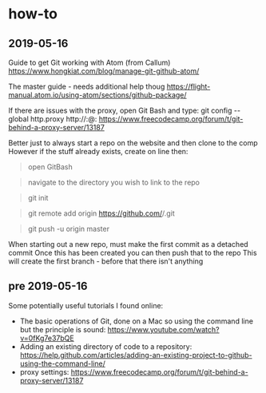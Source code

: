 # how-to


## 2019-05-16
Guide to get Git working with Atom (from Callum)
https://www.hongkiat.com/blog/manage-git-github-atom/

The master guide - needs additional help thoug
https://flight-manual.atom.io/using-atom/sections/github-package/

If there are issues with the proxy, open Git Bash and type:
git config --global http.proxy http://<username>:<password>@<proxy-server-url>:<port>
https://www.freecodecamp.org/forum/t/git-behind-a-proxy-server/13187


Better just to always start a repo on the website and then clone to the comp
However if the stuff already exists, create on line then:
> open GitBash

> navigate to the directory you wish to link to the repo

> git init

> git remote add origin https://github.com/<username>/<repository>.git

> git push -u origin master


When starting out a new repo, must make the first commit as a detached commit
Once this has been created you can then push that to the repo
This will create the first branch - before that there isn't anything



## pre 2019-05-16

Some potentially useful tutorials I found online:

 - The basic operations of Git, done on a Mac so using the command line but the principle is sound: https://www.youtube.com/watch?v=0fKg7e37bQE
 - Adding an existing directory of code to a repository: https://help.github.com/articles/adding-an-existing-project-to-github-using-the-command-line/
 - proxy settings: https://www.freecodecamp.org/forum/t/git-behind-a-proxy-server/13187
